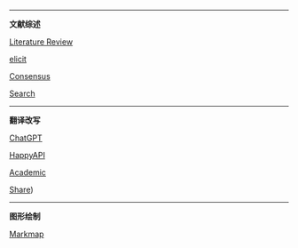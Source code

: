 

---
**文献综述**

[Literature Review](https://www.paperdigest.org/review/)

[elicit](https://elicit.com/)

[Consensus](https://consensus.app/search/)

[Search](https://searchgptool.ai/)

---
**翻译改写**

[ChatGPT](https://chatgpt.com/?oai-dm=1)

[HappyAPI](https://ngedlktfticp.cloud.sealos.io/)

[Academic](http://47.120.73.161:22303/)

[Share](https://shared.oaifree.com/?temporary-chat=true))

---
**图形绘制**

[Markmap](https://markmap.js.org/)
